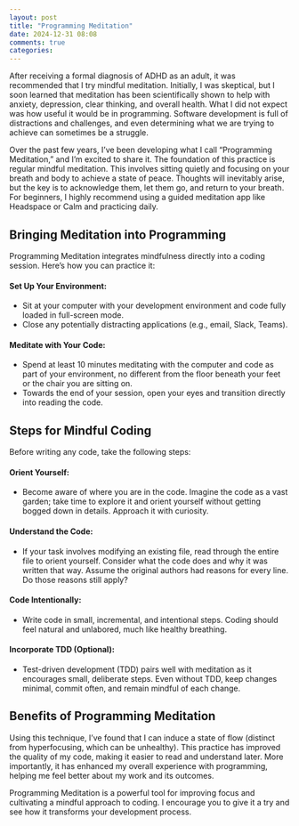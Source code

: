 ```yaml
---
layout: post
title: "Programming Meditation"
date: 2024-12-31 08:08
comments: true
categories: 
---
```


After receiving a formal diagnosis of ADHD as an adult, it was recommended that I try mindful meditation. Initially, I was skeptical, but I soon learned that meditation has been scientifically shown to help with anxiety, depression, clear thinking, and overall health. What I did not expect was how useful it would be in programming. Software development is full of distractions and challenges, and even determining what we are trying to achieve can sometimes be a struggle.

Over the past few years, I’ve been developing what I call “Programming Meditation,” and I’m excited to share it. The foundation of this practice is regular mindful meditation. This involves sitting quietly and focusing on your breath and body to achieve a state of peace. Thoughts will inevitably arise, but the key is to acknowledge them, let them go, and return to your breath. For beginners, I highly recommend using a guided meditation app like Headspace or Calm and practicing daily.

## Bringing Meditation into Programming
Programming Meditation integrates mindfulness directly into a coding session. Here’s how you can practice it:
#### Set Up Your Environment:
   * Sit at your computer with your development environment and code fully loaded in full-screen mode.
   * Close any potentially distracting applications (e.g., email, Slack, Teams).

#### Meditate with Your Code:
   * Spend at least 10 minutes meditating with the computer and code as part of your environment, no different from the floor beneath your feet or the chair you are sitting on.
   * Towards the end of your session, open your eyes and transition directly into reading the code.

## Steps for Mindful Coding
Before writing any code, take the following steps:

#### Orient Yourself:
   * Become aware of where you are in the code. Imagine the code as a vast garden; take time to explore it and orient yourself without getting bogged down in details. Approach it with curiosity.
#### Understand the Code:
   * If your task involves modifying an existing file, read through the entire file to orient yourself. Consider what the code does and why it was written that way. Assume the original authors had reasons for every line. Do those reasons still apply?
#### Code Intentionally:
   * Write code in small, incremental, and intentional steps. Coding should feel natural and unlabored, much like healthy breathing.
#### Incorporate TDD (Optional):
   * Test-driven development (TDD) pairs well with meditation as it encourages small, deliberate steps. Even without TDD, keep changes minimal, commit often, and remain mindful of each change.

## Benefits of Programming Meditation
Using this technique, I’ve found that I can induce a state of flow (distinct from hyperfocusing, which can be unhealthy). This practice has improved the quality of my code, making it easier to read and understand later. More importantly, it has enhanced my overall experience with programming, helping me feel better about my work and its outcomes.

Programming Meditation is a powerful tool for improving focus and cultivating a mindful approach to coding. I encourage you to give it a try and see how it transforms your development process.


